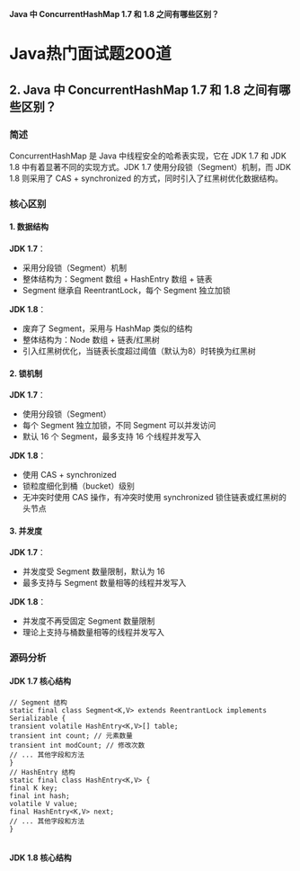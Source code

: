 

**Java 中 ConcurrentHashMap 1.7 和 1.8 之间有哪些区别？**

# Java热门面试题200道

## 2. Java 中 ConcurrentHashMap 1.7 和 1.8 之间有哪些区别？

### 简述

ConcurrentHashMap 是 Java 中线程安全的哈希表实现，它在 JDK 1.7 和 JDK 1.8 中有着显著不同的实现方式。JDK 1.7 使用分段锁（Segment）机制，而 JDK 1.8 则采用了 CAS + synchronized 的方式，同时引入了红黑树优化数据结构。

### 核心区别

#### 1. 数据结构

**JDK 1.7**：
- 采用分段锁（Segment）机制
- 整体结构为：Segment 数组 + HashEntry 数组 + 链表
- Segment 继承自 ReentrantLock，每个 Segment 独立加锁

**JDK 1.8**：
- 废弃了 Segment，采用与 HashMap 类似的结构
- 整体结构为：Node 数组 + 链表/红黑树
- 引入红黑树优化，当链表长度超过阈值（默认为8）时转换为红黑树

#### 2. 锁机制

**JDK 1.7**：
- 使用分段锁（Segment）
- 每个 Segment 独立加锁，不同 Segment 可以并发访问
- 默认 16 个 Segment，最多支持 16 个线程并发写入

**JDK 1.8**：
- 使用 CAS + synchronized
- 锁粒度细化到桶（bucket）级别
- 无冲突时使用 CAS 操作，有冲突时使用 synchronized 锁住链表或红黑树的头节点

#### 3. 并发度

**JDK 1.7**：
- 并发度受 Segment 数量限制，默认为 16
- 最多支持与 Segment 数量相等的线程并发写入

**JDK 1.8**：
- 并发度不再受固定 Segment 数量限制
- 理论上支持与桶数量相等的线程并发写入

### 源码分析

#### JDK 1.7 核心结构


``` 
// Segment 结构
static final class Segment<K,V> extends ReentrantLock implements Serializable {
transient volatile HashEntry<K,V>[] table;
transient int count; // 元素数量
transient int modCount; // 修改次数
// ... 其他字段和方法
}
// HashEntry 结构
static final class HashEntry<K,V> {
final K key;
final int hash;
volatile V value;
final HashEntry<K,V> next;
// ... 其他字段和方法
}


```
#### JDK 1.8 核心结构

